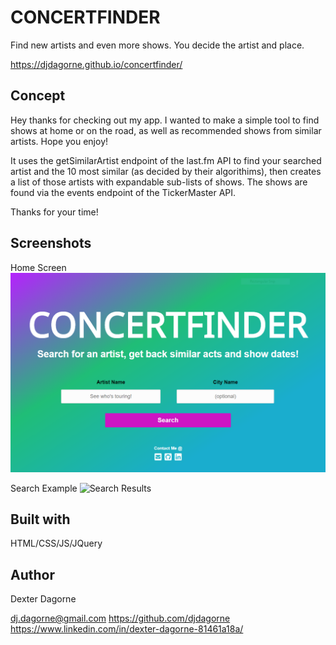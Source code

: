 

# CONCERTFINDER

Find new artists and even more shows. You decide the artist and place.

https://djdagorne.github.io/concertfinder/

## Concept

Hey thanks for checking out my app. I wanted to make a simple tool to find shows at home or on the road, as well as recommended shows from similar artists. Hope you enjoy!

It uses the getSimilarArtist endpoint of the last.fm API to find your searched artist and the 10 most similar (as decided by their algorithims), then creates a list of those artists with expandable sub-lists of shows. The shows are found via the events endpoint of the TickerMaster API. 

Thanks for your time!

## Screenshots

Home Screen
![Home Screen](imgs/main-screen.PNG)

Search Example
![Search Results](search-screen.PNG)

## Built with  

HTML/CSS/JS/JQuery

## Author

Dexter Dagorne

dj.dagorne@gmail.com
https://github.com/djdagorne
https://www.linkedin.com/in/dexter-dagorne-81461a18a/

